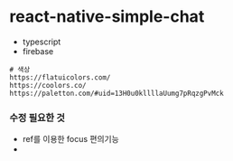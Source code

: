 # react-native-simple-chat

- typescript
- firebase

```
# 색상
https://flatuicolors.com/
https://coolors.co/
https://paletton.com/#uid=13H0u0kllllaUumg7pRqzgPvMck
```

### 수정 필요한 것

- ref를 이용한 focus 편의기능
-
